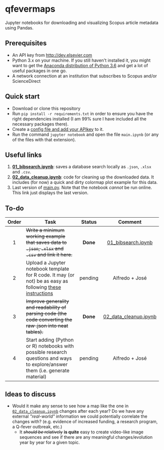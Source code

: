 qfevermaps
=====================

Jupyter notebooks for downloading and visualizing Scopus article metadata using Pandas.

## Prerequisites
*   An API key from http://dev.elsevier.com
*   Python 3.x on your machine. If you still haven't installed it, you might want to get the [Anaconda distribution of Python 3.6](https://www.continuum.io/downloads) and get a lot of useful packages in one go.
*   A network connection at an institution that subscribes to Scopus and/or ScienceDirect

## Quick start
*   Download or clone this repository
*   Run `pip install -r requirements.txt` in order to ensure you have the right dependencies installed (I am 99% sure I have included all the necessary packages there).
*   Create a [config file and add your APIkey](https://github.com/ElsevierDev/elsapy/blob/master/CONFIG.md) to it.
*   Run the command `jupyter notebook` and open the file `main.ipynb` (or any of the files with that extension).

## Useful links
1. [**01_bibsearch.ipynb**](https://github.com/alfredocarella/qfeverdata/blob/master/01_bibsearch.ipynb): saves a database search locally as `.json`, `.xlsx` and `.csv`.
2. [**02_data_cleanup.ipynb**](https://github.com/alfredocarella/qfeverdata/blob/master/02_data_cleanup.ipynb): code for cleaning up the downloaded data. It includes (for now) a quick and dirty colormap plot example for this data.
3. Last version of [main.py](https://github.com/alfredocarella/qfeverdata/blob/master/main.ipynb). Note that the notebook *cannot* be run online. This link just displays the last version.

## To-do
| Order | Task          | Status        | Comment |
|:------:| ------------- |:-------------:| :--------:|
| 1      | ~~Write a minimum working example that saves data to `.json`, `.xlsx` and `.csv` and link it here.~~ | **Done** | [01_bibsearch.ipynb](https://github.com/alfredocarella/qfeverdata/blob/master/01_bibsearch.ipynb) |
| 2      | Upload a Jupyter notebook template for R code. It may (or not) be as easy as following [these instructions](https://irkernel.github.io/) | pending | Alfredo + José |
| 3      | ~~Improve generality and readability of parsing code (the code converting the raw .json into neat tables).~~ | **Done** | [02_data_cleanup.ipynb](https://github.com/alfredocarella/qfeverdata/blob/master/02_data_cleanup.ipynb) |
| 4      | Start adding (Python or R) notebooks with possible research questions and ways to explore/answer them (i.e. generate material) | pending | Alfredo + José |

## Ideas to discuss
* Would it make any sense to see how a map like the one in [`02_data_cleanup.ipynb`](https://github.com/alfredocarella/qfeverdata/blob/master/02_data_cleanup.ipynb) changes after each year?
Do we have any external *"real-world"* information we could potentially correlate the changes with? (e.g. evidence of increased funding, a research program, a Q-fever outbreak, etc.)
  * It ~~*should be* relatively~~ **is quite** easy to create video-like image sequences and see if there are any meaningful changes/evolution year by year for a given topic.
